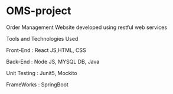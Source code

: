# OMS-project
Order Management Website developed using restful web services 

Tools and Technologies Used

Front-End : React JS,HTML, CSS

Back-End : Node JS, MYSQL DB, Java

Unit Testing : Junit5, Mockito

FrameWorks : SpringBoot

